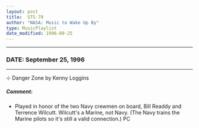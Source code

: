 ```yaml
---
layout: post
title:  STS-79
author: "NASA: Music to Wake Up By"
type: MusicPlaylist
date_modified: 1996-09-25
---
```


----
### DATE: September 25, 1996
----
⊹ Danger Zone by Kenny Loggins

##### Comment:
* Played in honor of the two Navy crewmen on board, Bill Readdy and Terrence Wilcutt. Wilcutt's a Marine, not Navy. (The Navy trains the Marine pilots so it's still a valid connection.) PC
